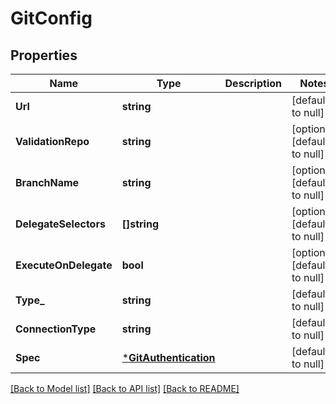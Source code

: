# GitConfig

## Properties
Name | Type | Description | Notes
------------ | ------------- | ------------- | -------------
**Url** | **string** |  | [default to null]
**ValidationRepo** | **string** |  | [optional] [default to null]
**BranchName** | **string** |  | [optional] [default to null]
**DelegateSelectors** | **[]string** |  | [optional] [default to null]
**ExecuteOnDelegate** | **bool** |  | [optional] [default to null]
**Type_** | **string** |  | [default to null]
**ConnectionType** | **string** |  | [default to null]
**Spec** | [***GitAuthentication**](GitAuthentication.md) |  | [default to null]

[[Back to Model list]](../README.md#documentation-for-models) [[Back to API list]](../README.md#documentation-for-api-endpoints) [[Back to README]](../README.md)

